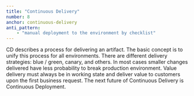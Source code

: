 ```yaml
---
title: "Continuous Delivery"
number: 8
anchor: continuous-delivery
anti_pattern:
    - "manual deployment to the environment by checklist"
---
```


CD describes a process for delivering an artifact. The basic concept is to unify this process for all environments. There are different delivery strategies: blue / green, canary, and others. In most cases smaller changes delivered have less 
probability to break production environment. Value delivery must always be in working state and deliver value to customers upon the first business request.
The next future of Continuous Delivery is Continuous Deployment.